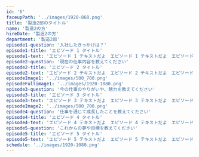 ```yaml
---
id: '6'
faceupPath: '../images/1920-860.png'
title: '製造2部のタイトル'
name: '製造2の方'
hireDate: '製造2の方'
department: '製造2部'
episode1-question: '入社したきっかけは？'
episode1-title: 'エピソード 1 タイトル'
episode1-text: 'エピソード 1 テキストだよ　エピソード 1 テキストだよ　エピソード 1 テキストだよ　エピソード 1 テキストだよ　エピソード 1 テキストだよ　エピソード 1 テキストだよ　エピソード 1 テキストだよ　エピソード 1 テキストだよ　エピソード 1 テキストだよ　エピソード 1 テキストだよ　エピソード 1 テキストだよ　エピソード 1 テキストだよ　エピソード 1 テキストだよ　エピソード 1 テキストだよ　エピソード 1 テキストだよ　エピソード 1 テキストだよ　'
episode2-question: '現在の仕事内容を教えてください'
episode2-title: 'エピソード 2 タイトル'
episode2-text: 'エピソード 2 テキストだよ　エピソード 2 テキストだよ　エピソード 2 テキストだよ　エピソード 2 テキストだよ　エピソード 2 テキストだよ　エピソード 2 テキストだよ　エピソード 2 テキストだよ　エピソード 2 テキストだよ　エピソード 2 テキストだよ　エピソード 2 テキストだよ　エピソード 2 テキストだよ　エピソード 2 テキストだよ　'
episodeImage1: '../images/500_700.png'
episodeFullimage1: '../images/1920-1080.png'
episode3-question: '今の仕事のやりがいや、魅力を教えてください'
episode3-title: 'エピソード 3 タイトル'
episode3-text: 'エピソード 3 テキストだよ　エピソード 3 テキストだよ　エピソード 3 テキストだよ　エピソード 3 テキストだよ　エピソード 3 テキストだよ　エピソード 3 テキストだよ　エピソード 3 テキストだよ　エピソード 3 テキストだよ　エピソード 3 テキストだよ　エピソード 3 テキストだよ　エピソード 3 テキストだよ　エピソード 3 テキストだよ　エピソード 3 テキストだよ　'
episodeImage2: '../images/500_700.png'
episode4-question: '仕事を通じて成長したことを教えてください'
episode4-title: 'エピソード 4 タイトル'
episode4-text: 'エピソード 4 テキストだよ　エピソード 4 テキストだよ　エピソード 4 テキストだよ　エピソード 4 テキストだよ　エピソード 4 テキストだよ　エピソード 4 テキストだよ　エピソード 4 テキストだよ　エピソード 4 テキストだよ　エピソード 4 テキストだよ　エピソード 4 テキストだよ　エピソード 4 テキストだよ　エピソード 4 テキストだよ　エピソード 4 テキストだよ　'
episode5-question: 'これからの夢や目標を教えてください'
episode5-title: 'エピソード 5 タイトル'
episode5-text: 'エピソード 5 テキストだよ　エピソード 5 テキストだよ　エピソード 5 テキストだよ　エピソード 5 テキストだよ　エピソード 5 テキストだよ　エピソード 5 テキストだよ　エピソード 5 テキストだよ　エピソード 5 テキストだよ　エピソード 5 テキストだよ　エピソード 5 テキストだよ　エピソード 5 テキストだよ　エピソード 5 テキストだよ　エピソード 5 テキストだよ　'
schedule: '../images/1920-1080.png'
---
```

